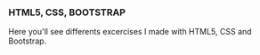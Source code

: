 
### HTML5, CSS, BOOTSTRAP

Here you'll see differents excercises I made with HTML5, CSS and Bootstrap. 

